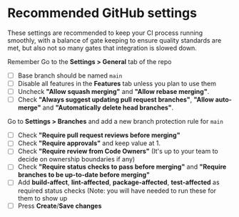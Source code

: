 # Recommended GitHub settings
These settings are recommended to keep your CI process running smoothly, with a balance of gate keeping to ensure quality
standards are met, but also not so many gates that integration is slowed down.

Remember
Go to the **Settings > General** tab of the repo
- [ ] Base branch should be named `main`
- [ ] Disable all features in the **Features** tab unless you plan to use them
- [ ] Uncheck **"Allow squash merging"** and **"Allow rebase merging"**.
- [ ] Check **"Always suggest updating pull request branches"**, **"Allow auto-merge"** and **"Automatically delete head branches"**.

Go to **Settings > Branches** and add a new branch protection rule for `main`
- [ ] Check **"Require pull request reviews before merging"**
- [ ] Check **"Require approvals"** and keep value at 1.
- [ ] Check **"Require review from Code Owners"** (It's up to your team to decide on ownership boundaries if any)
- [ ] Check **"Require status checks to pass before merging"** and **"Require branches to be up-to-date before merging"**
- [ ] Add **build-affect**, **lint-affected**, **package-affected**, **test-affected** as required status checks (Note: you will have needed to run these for them to show up
- [ ] Press **Create**/**Save changes**
